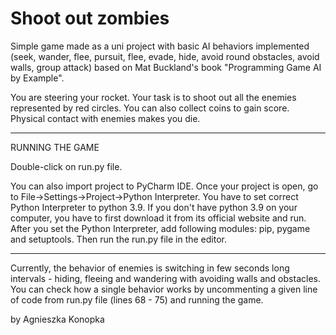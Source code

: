 # Shoot out zombies

Simple game made as a uni project with basic AI behaviors implemented (seek, wander, flee, pursuit, flee, evade, hide, avoid round obstacles, avoid walls, group attack) based on Mat Buckland's book "Programming Game AI by Example".

You are steering your rocket. Your task is to shoot out all the enemies represented by red circles. You can also collect coins to gain score. Physical contact with enemies makes you die.

***
RUNNING THE GAME

Double-click on run.py file.

You can also import project to PyCharm IDE. Once your project is open, go to File->Settings->Project->Python Interpreter. You have to set correct Python Interpreter to python 3.9. If you don't have python 3.9 on your computer, you have to first download it from its official website and run. After you set the Python Interpreter, add following modules: pip, pygame and setuptools. Then run the run.py file in the editor.
***

Currently, the behavior of enemies is switching in few seconds long intervals - hiding, fleeing and wandering with avoiding walls and obstacles. You can check how a single behavior works by uncommenting a given line of code from run.py file (lines 68 - 75) and running the game.

by Agnieszka Konopka
